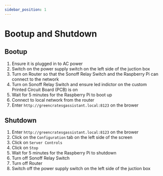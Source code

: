 ```yaml
---
sidebar_position: 1
---
```



# Bootup and Shutdown

## Bootup

1. Ensure it is plugged in to AC power
2. Switch on the power supply switch on the left side of the juction box
3. Turn on Router so that the Sonoff Relay Switch and the Raspberry Pi can connect to the network
4. Turn on Sonoff Relay Switch and ensure led indictor on the custom Printed Circuit Board (PCB) is on
5. Wait for 5 minutes for the Raspberry Pi to boot up
6. Connect to local network from the router
7. Enter `http://greencratesgassistant.local:8123` on the brower

## Shutdown

1. Enter `http://greencratesgassistant.local:8123` on the brower
2. Click on the `Configuration` tab on the left side of the screen
3. Click on `Server Controls`
4. Click on `Stop`
5. Wait for 5 minutes for the Raspberry Pi to shutdown
6. Turn off Sonoff Relay Switch
7. Turn off Router
8. Switch off the power supply switch on the left side of the juction box
